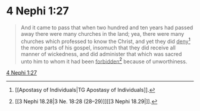 # 4 Nephi 1:27

> And it came to pass that when two hundred and ten years had passed away there were many churches in the land; yea, there were many churches which professed to know the Christ, and yet they did <u>deny</u>[^a] the more parts of his gospel, insomuch that they did receive all manner of wickedness, and did administer that which was sacred unto him to whom it had been <u>forbidden</u>[^b] because of unworthiness.

[4 Nephi 1:27](https://www.churchofjesuschrist.org/study/scriptures/bofm/4-ne/1?lang=eng&id=p27#p27)


[^a]: [[Apostasy of Individuals|TG Apostasy of Individuals]].  
[^b]: [[3 Nephi 18.28|3 Ne. 18:28 (28–29)]][[3 Nephi 18.29|]].  
